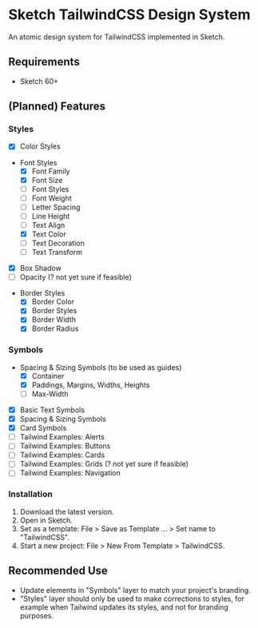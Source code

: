 # Sketch TailwindCSS Design System

An atomic design system for TailwindCSS implemented in Sketch.

## Requirements

- Sketch 60+

## (Planned) Features

### Styles

- [X] Color Styles
- Font Styles
  - [X] Font Family
  - [X] Font Size
  - [ ] Font Styles
  - [ ] Font Weight
  - [ ] Letter Spacing
  - [ ] Line Height
  - [ ] Text Align
  - [X] Text Color
  - [ ] Text Decoration
  - [ ] Text Transform
- [X] Box Shadow
- [ ] Opacity (? not yet sure if feasible)
- Border Styles
  - [X] Border Color
  - [X] Border Styles
  - [X] Border Width
  - [X] Border Radius

### Symbols

- Spacing & Sizing Symbols (to be used as guides)
  - [X] Container
  - [X] Paddings, Margins, Widths, Heights
  - [ ] Max-Width
- [X] Basic Text Symbols
- [X] Spacing & Sizing Symbols
- [X] Card Symbols
- [ ] Tailwind Examples: Alerts
- [ ] Tailwind Examples: Buttons
- [ ] Tailwind Examples: Cards
- [ ] Tailwind Examples: Grids (? not yet sure if feasible)
- [ ] Tailwind Examples: Navigation

### Installation

1. Download the latest version.
2. Open in Sketch.
3. Set as a template: File > Save as Template ... > Set name to "TailwindCSS".
4. Start a new project: File > New From Template > TailwindCSS.

## Recommended Use

- Update elements in "Symbols" layer to match your project's branding.
- "Styles" layer should only be used to make corrections to styles, for example
  when Tailwind updates its styles, and not for branding purposes.
